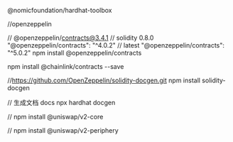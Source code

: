 

@nomicfoundation/hardhat-toolbox

//openzeppelin  

// @openzeppelin/contracts@3.4.1
// solidity 0.8.0 "@openzeppelin/contracts": "^4.0.2"
// latest         "@openzeppelin/contracts": "^5.0.2"
npm install @openzeppelin/contracts


npm install @chainlink/contracts --save


//https://github.com/OpenZeppelin/solidity-docgen.git
npm install solidity-docgen

// 生成文档 docs
npx hardhat docgen

//
npm install @uniswap/v2-core

// 
npm install @uniswap/v2-periphery